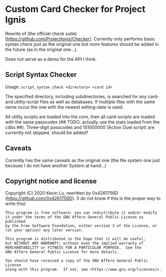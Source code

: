 # Custom Card Checker for Project Ignis #
Rewrite of (the official check suite)[https://github.com/ProjectIgnis/Checker]. Currently only performs basic syntax check just as the original one but more features should be added in the future (as in the original one...).

Does not serve as a demo for the API I think.

## Script Syntax Checker ##
Usage:
`script_syntax_check <directory> <card id>`

The specified directory, including subdirectories, is searched for any card- and utility-script files as well as databases. If multiple files with the same name occur the one with the newest editing-date is used.

All utility scripts are loaded into the core, then all card-scripts are loaded with the same passcodes (## TODO: actually use the stats loaded from the cdbs ##). Three-digit passcodes and 151000000 (Action Duel script) are currently not skipped, should be added?

## Caveats ##
Currently has the same caveats as the original one (the file system one just because I do not have another System at hand...)

## Copyright notice and license

Copyright (C) 2020  Kevin Lu, rewritten by 0x4261756D (https://github.com/0x4261756D). (I do not know if this is the proper way to write this)
```
This program is free software: you can redistribute it and/or modify
it under the terms of the GNU Affero General Public License as published
by the Free Software Foundation, either version 3 of the License, or
(at your option) any later version.

This program is distributed in the hope that it will be useful,
but WITHOUT ANY WARRANTY; without even the implied warranty of
MERCHANTABILITY or FITNESS FOR A PARTICULAR PURPOSE.  See the
GNU Affero General Public License for more details.

You should have received a copy of the GNU Affero General Public License
along with this program.  If not, see <https://www.gnu.org/licenses/>.
```
